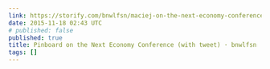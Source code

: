 ```yaml
---
link: https://storify.com/bnwlfsn/maciej-on-the-next-economy-conference
date: 2015-11-18 02:43 UTC
# published: false
published: true
title: Pinboard on the Next Economy Conference (with tweet) · bnwlfsn · Storify
tags: []
---
```



